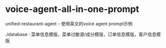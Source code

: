 # voice-agent-all-in-one-prompt

unified-restaurant-agent - 使用英文的voice agent prompt示例

./database : 菜单信息模版，菜单过敏源/成分模版，订单信息模版，客户信息模版